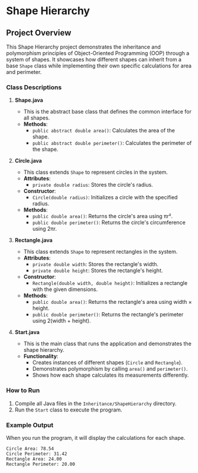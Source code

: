 # Shape Hierarchy

## Project Overview
This Shape Hierarchy project demonstrates the inheritance and polymorphism principles of Object-Oriented Programming (OOP) through a system of shapes. It showcases how different shapes can inherit from a base `Shape` class while implementing their own specific calculations for area and perimeter.

### Class Descriptions

1. **Shape.java**
   - This is the abstract base class that defines the common interface for all shapes.
   - **Methods**:
     - `public abstract double area()`: Calculates the area of the shape.
     - `public abstract double perimeter()`: Calculates the perimeter of the shape.

2. **Circle.java**
   - This class extends `Shape` to represent circles in the system.
   - **Attributes**:
     - `private double radius`: Stores the circle's radius.
   - **Constructor**:
     - `Circle(double radius)`: Initializes a circle with the specified radius.
   - **Methods**:
     - `public double area()`: Returns the circle's area using πr².
     - `public double perimeter()`: Returns the circle's circumference using 2πr.

3. **Rectangle.java**
   - This class extends `Shape` to represent rectangles in the system.
   - **Attributes**:
     - `private double width`: Stores the rectangle's width.
     - `private double height`: Stores the rectangle's height.
   - **Constructor**:
     - `Rectangle(double width, double height)`: Initializes a rectangle with the given dimensions.
   - **Methods**:
     - `public double area()`: Returns the rectangle's area using width × height.
     - `public double perimeter()`: Returns the rectangle's perimeter using 2(width + height).

4. **Start.java**
   - This is the main class that runs the application and demonstrates the shape hierarchy.
   - **Functionality**:
     - Creates instances of different shapes (`Circle` and `Rectangle`).
     - Demonstrates polymorphism by calling `area()` and `perimeter()`.
     - Shows how each shape calculates its measurements differently.

### How to Run
1. Compile all Java files in the `Inheritance/ShapeHierarchy` directory.
2. Run the `Start` class to execute the program.

### Example Output
When you run the program, it will display the calculations for each shape.

```
Circle Area: 78.54
Circle Perimeter: 31.42
Rectangle Area: 24.00
Rectangle Perimeter: 20.00

```